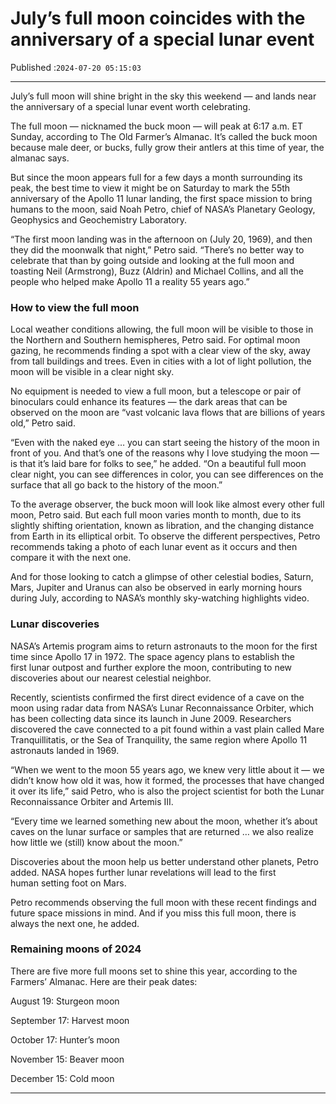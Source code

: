# July’s full moon coincides with the anniversary of a special lunar event

Published :`2024-07-20 05:15:03`

---

July’s full moon will shine bright in the sky this weekend — and lands near the anniversary of a special lunar event worth celebrating.

The full moon — nicknamed the buck moon — will peak at 6:17 a.m. ET Sunday, according to The Old Farmer’s Almanac. It’s called the buck moon because male deer, or bucks, fully grow their antlers at this time of year, the almanac says.

But since the moon appears full for a few days a month surrounding its peak, the best time to view it might be on Saturday to mark the 55th anniversary of the Apollo 11 lunar landing, the first space mission to bring humans to the moon, said Noah Petro, chief of NASA’s Planetary Geology, Geophysics and Geochemistry Laboratory.

“The first moon landing was in the afternoon on (July 20, 1969), and then they did the moonwalk that night,” Petro said. “There’s no better way to celebrate that than by going outside and looking at the full moon and toasting Neil (Armstrong), Buzz (Aldrin) and Michael Collins, and all the people who helped make Apollo 11 a reality 55 years ago.”

### How to view the full moon

Local weather conditions allowing, the full moon will be visible to those in the Northern and Southern hemispheres, Petro said. For optimal moon gazing, he recommends finding a spot with a clear view of the sky, away from tall buildings and trees. Even in cities with a lot of light pollution, the moon will be visible in a clear night sky.

No equipment is needed to view a full moon, but a telescope or pair of binoculars could enhance its features — the dark areas that can be observed on the moon are “vast volcanic lava flows that are billions of years old,” Petro said.

“Even with the naked eye … you can start seeing the history of the moon in front of you. And that’s one of the reasons why I love studying the moon — is that it’s laid bare for folks to see,” he added. “On a beautiful full moon clear night, you can see differences in color, you can see differences on the surface that all go back to the history of the moon.”

To the average observer, the buck moon will look like almost every other full moon, Petro said. But each full moon varies month to month, due to its slightly shifting orientation, known as libration, and the changing distance from Earth in its elliptical orbit. To observe the different perspectives, Petro recommends taking a photo of each lunar event as it occurs and then compare it with the next one.

And for those looking to catch a glimpse of other celestial bodies, Saturn, Mars, Jupiter and Uranus can also be observed in early morning hours during July, according to NASA’s monthly sky-watching highlights video.

### Lunar discoveries

NASA’s Artemis program aims to return astronauts to the moon for the first time since Apollo 17 in 1972. The space agency plans to establish the first lunar outpost and further explore the moon, contributing to new discoveries about our nearest celestial neighbor.

Recently, scientists confirmed the first direct evidence of a cave on the moon using radar data from NASA’s Lunar Reconnaissance Orbiter, which has been collecting data since its launch in June 2009. Researchers discovered the cave connected to a pit found within a vast plain called Mare Tranquillitatis, or the Sea of Tranquility, the same region where Apollo 11 astronauts landed in 1969.

“When we went to the moon 55 years ago, we knew very little about it — we didn’t know how old it was, how it formed, the processes that have changed it over its life,” said Petro, who is also the project scientist for both the Lunar Reconnaissance Orbiter and Artemis III.

“Every time we learned something new about the moon, whether it’s about caves on the lunar surface or samples that are returned … we also realize how little we (still) know about the moon.”

Discoveries about the moon help us better understand other planets, Petro added. NASA hopes further lunar revelations will lead to the first human setting foot on Mars.

Petro recommends observing the full moon with these recent findings and future space missions in mind. And if you miss this full moon, there is always the next one, he added.

### Remaining moons of 2024

There are five more full moons set to shine this year, according to the Farmers’ Almanac. Here are their peak dates:

August 19: Sturgeon moon

September 17: Harvest moon

October 17: Hunter’s moon

November 15: Beaver moon

December 15: Cold moon

---

